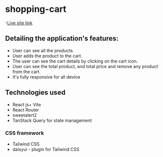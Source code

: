 # shopping-cart 
-[Live site link](https://comforting-kulfi-868024.netlify.app/)


## Detailing the application's features:
* User can see all the products.
* User adds the product to the cart.
* The user can see the cart details by clicking on the cart icon.
* User can see the total product, and total price and remove any product from the cart.
* It's fully responsive for all device

## Technologies used
* React js+ Vite
* React Router
* sweetalert2
* TanStack Query for state management
### CSS framework
* Tailwind CSS
* daisyui - plugin for Tailwind CSS
